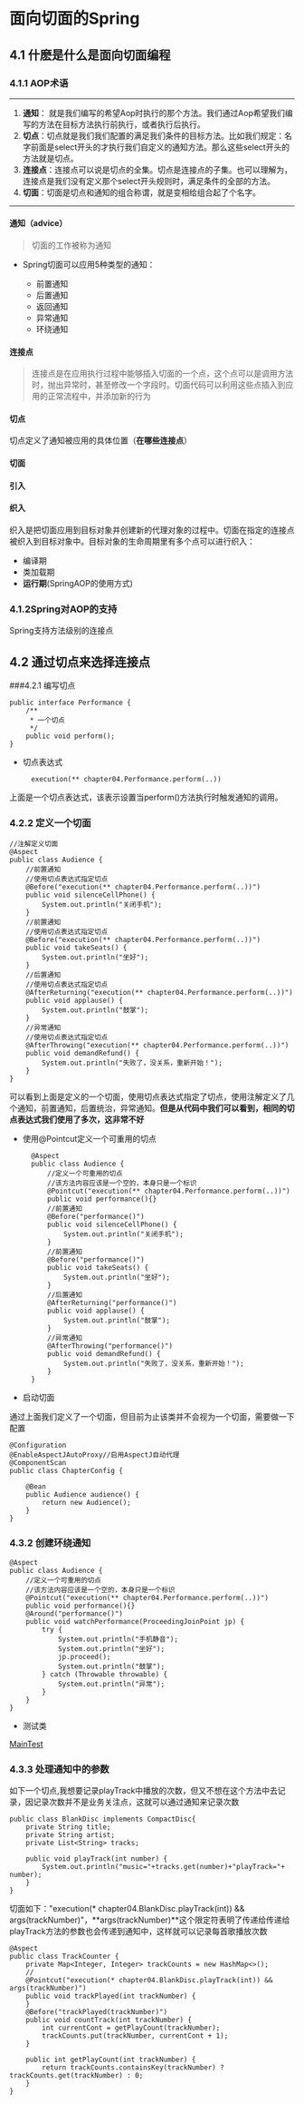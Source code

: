# 面向切面的Spring

## 4.1 什麽是什么是面向切面编程

### 4.1.1 AOP术语
------
1. **通知**： 就是我们编写的希望Aop时执行的那个方法。我们通过Aop希望我们编写的方法在目标方法执行前执行，或者执行后执行。
2. **切点**：切点就是我们我们配置的满足我们条件的目标方法。比如我们规定：名字前面是select开头的才执行我们自定义的通知方法。那么这些select开头的方法就是切点。
3. **连接点**：连接点可以说是切点的全集。切点是连接点的子集。也可以理解为，连接点是我们没有定义那个select开头规则时，满足条件的全部的方法。
4. **切面**：切面是切点和通知的组合称谓，就是变相给组合起了个名字。
 
------

#### 通知（advice）

> 切面的工作被称为通知

* Spring切面可以应用5种类型的通知：

	- 前置通知
	- 后置通知
	- 返回通知
	- 异常通知
	- 环绕通知

#### 连接点

> 连接点是在应用执行过程中能够插入切面的一个点，这个点可以是调用方法时，抛出异常时，甚至修改一个字段时。切面代码可以利用这些点插入到应用的正常流程中，并添加新的行为

#### 切点

切点定义了通知被应用的具体位置（**在哪些连接点**）

#### 切面

#### 引入



#### 织入

织入是把切面应用到目标对象并创建新的代理对象的过程中。切面在指定的连接点被织入到目标对象中。目标对象的生命周期里有多个点可以进行织入：

* 编译期
* 类加载期
* **运行期**(SpringAOP的使用方式)

### 4.1.2Spring对AOP的支持

Spring支持方法级别的连接点

## 4.2 通过切点来选择连接点

###4.2.1 编写切点

	public interface Performance {
	    /**
	     * 一个切点
	     */
	    public void perform();
	}

* 切点表达式

		execution(** chapter04.Performance.perform(..))

上面是一个切点表达式，该表示设置当perform()方法执行时触发通知的调用。

### 4.2.2 定义一个切面

	//注解定义切面
	@Aspect
	public class Audience {
	    //前置通知
	    //使用切点表达式指定切点
		@Before("execution(** chapter04.Performance.perform(..))")
	    public void silenceCellPhone() {
	        System.out.println("关闭手机");
	    }
	    //前置通知
	    //使用切点表达式指定切点
		@Before("execution(** chapter04.Performance.perform(..))")
	    public void takeSeats() {
	        System.out.println("坐好");
	    }
	    //后置通知
	    //使用切点表达式指定切点
		@AfterReturning("execution(** chapter04.Performance.perform(..))")
	    public void applause() {
	        System.out.println("鼓掌");
	    }
	    //异常通知
		//使用切点表达式指定切点
	    @AfterThrowing("execution(** chapter04.Performance.perform(..))")
	    public void demandRefund() {
	        System.out.println("失败了，没关系，重新开始！");
	    }
	}

可以看到上面是定义的一个切面，使用切点表达式指定了切点，使用注解定义了几个通知，前置通知，后置统治，异常通知。**但是从代码中我们可以看到，相同的切点表达式我们使用了多次，这非常不好**

* 使用@Pointcut定义一个可重用的切点

		@Aspect
		public class Audience {
		    //定义一个可重用的切点
		    //该方法内容应该是一个空的，本身只是一个标识
		    @Pointcut("execution(** chapter04.Performance.perform(..))")
		    public void performance(){}
		    //前置通知
		    @Before("performance()")
		    public void silenceCellPhone() {
		        System.out.println("关闭手机");
		    }
		    //前置通知
		    @Before("performance()")
		    public void takeSeats() {
		        System.out.println("坐好");
		    }
		    //后置通知
		    @AfterReturning("performance()")
		    public void applause() {
		        System.out.println("鼓掌");
		    }
		    //异常通知
		    @AfterThrowing("performance()")
		    public void demandRefund() {
		        System.out.println("失败了，没关系，重新开始！");
		    }
		}

* 启动切面

通过上面我们定义了一个切面，但目前为止该类并不会视为一个切面，需要做一下配置

	@Configuration
	@EnableAspectJAutoProxy//启用AspectJ自动代理
	@ComponentScan
	public class ChapterConfig {
	
	    @Bean
	    public Audience audience() {
	        return new Audience();
	    }
	}

### 4.3.2 创建环绕通知

	@Aspect
	public class Audience {
	    //定义一个可重用的切点
	    //该方法内容应该是一个空的，本身只是一个标识
	    @Pointcut("execution(** chapter04.Performance.perform(..))")
	    public void performance(){}
	    @Around("performance()")
	    public void watchPerformance(ProceedingJoinPoint jp) {
	        try {
	            System.out.println("手机静音");
	            System.out.println("坐好");
	            jp.proceed();
	            System.out.println("鼓掌");
	        } catch (Throwable throwable) {
	            System.out.println("异常");
	        }
	    }
	}

* 测试类

[MainTest](https://github.com/shanyao19940801/BookeNote/blob/master/SringInAction/springinaction/chapter02/src/main/java/chapter04/MainTest.java)

### 4.3.3 处理通知中的参数

如下一个切点,我想要记录playTrack中播放的次数，但又不想在这个方法中去记录，因记录次数并不是业务关注点，这就可以通过通知来记录次数

	public class BlankDisc implements CompactDisc{
	    private String title;
	    private String artist;
	    private List<String> tracks;
	
		public void playTrack(int number) {
		    System.out.println("music="+tracks.get(number)+"playTrack="+ number);
		}
	}


切面如下："execution(* chapter04.BlankDisc.playTrack(int)) && args(trackNumber)"，**args(trackNumber)**这个限定符表明了传递给传递给playTrack方法的参数也会传递到通知中，这样就可以记录每首歌播放次数

	@Aspect
	public class TrackCounter {
	    private Map<Integer, Integer> trackCounts = new HashMap<>();
		//
	    @Pointcut("execution(* chapter04.BlankDisc.playTrack(int)) && args(trackNumber)")
	    public void trackPlayed(int trackNumber) {
	    }
	    @Before("trackPlayed(trackNumber)")
	    public void countTrack(int trackNumber) {
	        int currentCont = getPlayCount(trackNumber);
	        trackCounts.put(trackNumber, currentCont + 1);
	    }
	
	    public int getPlayCount(int trackNumber) {
	        return trackCounts.containsKey(trackNumber) ? trackCounts.get(trackNumber) : 0;
	    }
	}
